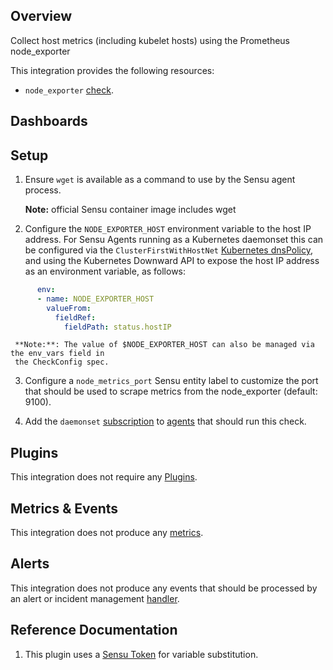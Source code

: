 ## Overview

<!-- Sensu Integration description; supports markdown -->

Collect host metrics (including kubelet hosts) using the Prometheus node_exporter

<!-- Provide a high level overview of the integration contents (e.g. checks, filters, mutators, handlers, assets, etc) -->

This integration provides the following resources:

* `node_exporter` [check].

## Dashboards

<!-- List of supported dashboards w/ screenshots (supports png, jpeg, and gif images; relative paths only; e.g. `![](img/dashboard-1.png)` )-->


## Setup

<!-- Sensu Integration setup instructions, including Sensu agent configuration and external component configuration -->
<!-- EXAMPLE: what configuration (if any) is required in a third-party service to enable monitoring? -->

1. Ensure `wget` is available as a command to use by the Sensu agent process. 
   
   **Note:** official Sensu container image includes wget

2. Configure the `NODE_EXPORTER_HOST` environment variable to the host IP address.
      For Sensu Agents running as a Kubernetes daemonset this can be configured
      via the `ClusterFirstWithHostNet` [Kubernetes dnsPolicy][dns_policy], and using the Kubernetes
      Downward API to expose the host IP address as an environment variable,
      as follows:

```yaml      
      env:
      - name: NODE_EXPORTER_HOST
        valueFrom:
          fieldRef:
            fieldPath: status.hostIP
```
     **Note:**: The value of $NODE_EXPORTER_HOST can also be managed via the env_vars field in
     the CheckConfig spec.

3. Configure a `node_metrics_port` Sensu entity label to customize the port
      that should be used to scrape metrics from the node_exporter (default: 9100).

4. Add the `daemonset` [subscription] to [agents] that should run this check.


## Plugins

<!-- Links to any Sensu Integration dependencies (i.e. Sensu Plugins) -->

This integration does not require any [Plugins].

## Metrics & Events

<!-- List of all metrics or events collected by this integration. -->

This integration does not produce any [metrics].

## Alerts

<!-- List of all alerts generated by this integration. -->

This integration does not produce any events that should be processed by an alert or incident management [handler].

## Reference Documentation

<!-- Please provide links to any relevant reference documentation to help users learn more and/or troubleshoot this integration. -->

1. This plugin uses a [Sensu Token][tokens] for variable substitution.

<!-- Links -->
[dns_policy]: https://kubernetes.io/docs/concepts/services-networking/dns-pod-service/#pod-s-dns-policy
[check]: https://docs.sensu.io/sensu-go/latest/observability-pipeline/observe-schedule/checks/
[asset]: https://docs.sensu.io/sensu-go/latest/plugins/assets/
[subscription]: https://docs.sensu.io/sensu-go/latest/observability-pipeline/observe-schedule/subscriptions/
[agents]: https://docs.sensu.io/sensu-go/latest/observability-pipeline/observe-schedule/agent/
[annotation]: https://docs.sensu.io/sensu-go/latest/observability-pipeline/observe-schedule/agent/#general-configuration-flags
[plugins]: https://docs.sensu.io/sensu-go/latest/plugins/
[metrics]: https://docs.sensu.io/sensu-go/latest/observability-pipeline/observe-schedule/metrics/
[handler]: https://docs.sensu.io/sensu-go/latest/observability-pipeline/observe-process/handlers/
[tokens]: https://docs.sensu.io/sensu-go/latest/observability-pipeline/observe-schedule/tokens/
